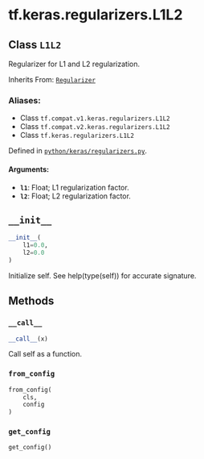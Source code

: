 <div itemscope itemtype="http://developers.google.com/ReferenceObject">
<meta itemprop="name" content="tf.keras.regularizers.L1L2" />
<meta itemprop="path" content="Stable" />
<meta itemprop="property" content="__call__"/>
<meta itemprop="property" content="__init__"/>
<meta itemprop="property" content="from_config"/>
<meta itemprop="property" content="get_config"/>
</div>

# tf.keras.regularizers.L1L2

## Class `L1L2`

Regularizer for L1 and L2 regularization.

Inherits From: [`Regularizer`](../../../tf/keras/regularizers/Regularizer.md)

### Aliases:

* Class `tf.compat.v1.keras.regularizers.L1L2`
* Class `tf.compat.v2.keras.regularizers.L1L2`
* Class `tf.keras.regularizers.L1L2`



Defined in [`python/keras/regularizers.py`](/code/stable/tensorflow/python/keras/regularizers.py).

<!-- Placeholder for "Used in" -->


#### Arguments:


* <b>`l1`</b>: Float; L1 regularization factor.
* <b>`l2`</b>: Float; L2 regularization factor.

<h2 id="__init__"><code>__init__</code></h2>

``` python
__init__(
    l1=0.0,
    l2=0.0
)
```

Initialize self.  See help(type(self)) for accurate signature.




## Methods

<h3 id="__call__"><code>__call__</code></h3>

``` python
__call__(x)
```

Call self as a function.


<h3 id="from_config"><code>from_config</code></h3>

``` python
from_config(
    cls,
    config
)
```




<h3 id="get_config"><code>get_config</code></h3>

``` python
get_config()
```






